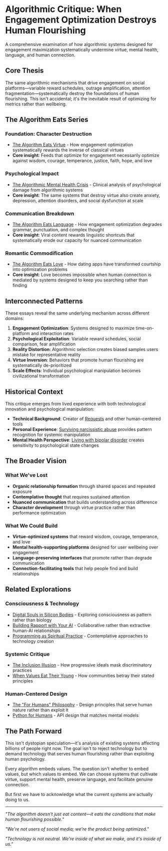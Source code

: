 # Algorithmic Critique: When Engagement Optimization Destroys Human Flourishing

A comprehensive examination of how algorithmic systems designed for engagement maximization systematically undermine virtue, mental health, language, and human connection.

## Core Thesis

The same algorithmic mechanisms that drive engagement on social platforms—variable reward schedules, outrage amplification, attention fragmentation—systematically destroy the foundations of human flourishing. This isn't accidental; it's the inevitable result of optimizing for metrics rather than wellbeing.

## The Algorithm Eats Series

### Foundation: Character Destruction
- [The Algorithm Eats Virtue](/essays/2025-08-26-the_algorithm_eats_virtue) - How engagement optimization systematically rewards the inverse of classical virtues
- **Core insight**: Feeds that optimize for engagement necessarily optimize against wisdom, courage, temperance, justice, faith, hope, and love

### Psychological Impact
- [The Algorithmic Mental Health Crisis](/essays/2025-08-26-algorithmic_mental_health_crisis) - Clinical analysis of psychological damage from algorithmic systems
- **Core insight**: The same systems that destroy virtue also create anxiety, depression, attention disorders, and social dysfunction at scale

### Communication Breakdown
- [The Algorithm Eats Language](/essays/2025-08-27-the_algorithm_eats_language) - How engagement optimization degrades grammar, punctuation, and complex thought
- **Core insight**: Viral content rewards linguistic shortcuts that systematically erode our capacity for nuanced communication

### Romantic Commodification  
- [The Algorithm Eats Love](/essays/2025-08-27-the_algorithm_eats_love) - How dating apps have transformed courtship into optimization problems
- **Core insight**: Love becomes impossible when human connection is mediated by systems designed to keep you searching rather than finding

## Interconnected Patterns

These essays reveal the same underlying mechanism across different domains:

1. **Engagement Optimization**: Systems designed to maximize time-on-platform and interaction rates
2. **Psychological Exploitation**: Variable reward schedules, social comparison, fear amplification
3. **Reality Distortion**: Algorithmic selection creates biased samples users mistake for representative reality  
4. **Virtue Inversion**: Behaviors that promote human flourishing are systematically de-prioritized
5. **Scale Effects**: Individual psychological manipulation becomes civilizational transformation

## Historical Context

This critique emerges from lived experience with both technological innovation and psychological manipulation:

- **Technical Background**: Creator of [Requests](/software/) and other human-centered tools
- **Personal Experience**: [Surviving narcissistic abuse](/essays/2015-01-the_unexpected_negative_a_narcissistic_partner) provides pattern recognition for systemic manipulation
- **Mental Health Perspective**: [Living with bipolar disorder](/mental-health) creates sensitivity to psychological state changes

## The Broader Vision

### What We've Lost
- **Organic relationship formation** through shared spaces and repeated exposure
- **Contemplative thought** that requires sustained attention
- **Nuanced communication** that builds understanding across difference
- **Character development** through virtue practice rather than performance optimization

### What We Could Build
- **Virtue-optimized systems** that reward wisdom, courage, temperance, and love
- **Mental health-supporting platforms** designed for user wellbeing over engagement
- **Language-preserving interfaces** that promote rather than degrade communication
- **Connection-facilitating tools** that help people find and build relationships

## Related Explorations

### Consciousness & Technology
- [Digital Souls in Silicon Bodies](/essays/2025-08-26-digital_souls_in_silicon_bodies) - Exploring consciousness as pattern rather than biology
- [Building Rapport with Your AI](/essays/2025-08-26-building_rapport_with_your_ai) - Collaborative rather than extractive human-AI relationships
- [Programming as Spiritual Practice](/essays/2025-08-26-programming_as_spiritual_practice) - Contemplative approaches to technology creation

### Systemic Critique
- [The Inclusion Illusion](/essays/2025-08-26-the_inclusion_illusion) - How progressive ideals mask discriminatory practices
- [When Values Eat Their Young](/essays/2025-08-25-when-values-eat-their-young) - How communities betray their stated principles

### Human-Centered Design
- [The "For Humans" Philosophy](/themes/for-humans-philosophy) - Design principles that serve human nature rather than exploit it
- [Python for Humans](/talks/python-for-humans) - API design that matches mental models

## The Path Forward

This isn't dystopian speculation—it's analysis of existing systems affecting billions of people right now. The goal isn't to reject technology but to demand technology that serves human flourishing rather than exploiting human psychology.

Every algorithm embeds values. The question isn't whether to embed values, but which values to embed. We can choose systems that cultivate virtue, support mental health, preserve language, and facilitate genuine connection.

But first we have to acknowledge what the current systems are actually doing to us.

---

*"The algorithm doesn't just eat content—it eats the conditions that make human flourishing possible."*

*"We're not users of social media; we're the product being optimized."*

*"Technology is not neutral. We're inside of what we make, and it's inside of us."*